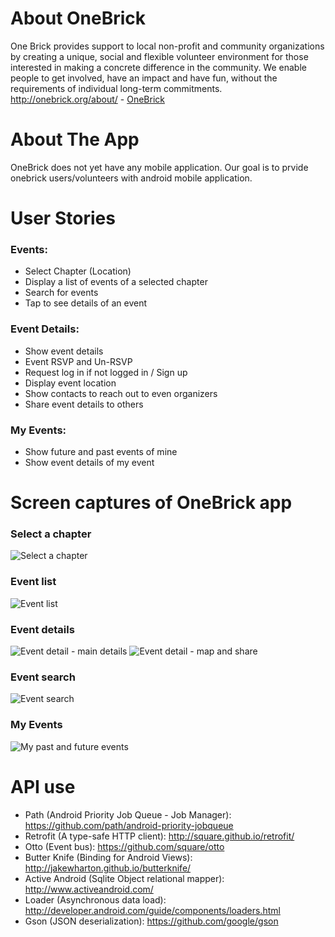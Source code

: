 About OneBrick
===============
One Brick provides support to local non-profit and community organizations by creating a unique, social and flexible volunteer environment for those interested in making a concrete difference in the community. We enable people to get involved, have an impact and have fun, without the requirements of individual long-term commitments.
http://onebrick.org/about/ - 
[OneBrick](http://onebrick.org/about/)

About The App
==================
OneBrick does not yet have any mobile application. Our goal is to prvide onebrick users/volunteers with android mobile application.

User Stories
==============
### Events:
* Select Chapter (Location)
* Display a list of events of a selected chapter
* Search for events
* Tap to see details of an event 

### Event Details:
* Show event details
* Event RSVP and Un-RSVP
* Request log in if not logged in / Sign up
* Display event location
* Show contacts to reach out to even organizers
* Share event details to others

### My Events:
* Show future and past events of mine
* Show event details of my event

Screen captures of OneBrick app
===============
### Select a chapter
![Select a chapter](1_select_chapter.png)

### Event list 
![Event list](2_event_list.png)

### Event details 
![Event detail - main details](3_event_details_1.png)
![Event detail - map and share](3_event_details_2.png)

### Event search
![Event search](4_event_search.png)

### My Events 
![My past and future events](5_my_events.png)

API use
==============
* Path (Android Priority Job Queue - Job Manager): https://github.com/path/android-priority-jobqueue
* Retrofit (A type-safe HTTP client): http://square.github.io/retrofit/
* Otto (Event bus): https://github.com/square/otto
* Butter Knife (Binding for Android Views): http://jakewharton.github.io/butterknife/
* Active Android (Sqlite Object relational mapper): http://www.activeandroid.com/
* Loader (Asynchronous data load): http://developer.android.com/guide/components/loaders.html
* Gson (JSON deserialization): https://github.com/google/gson
